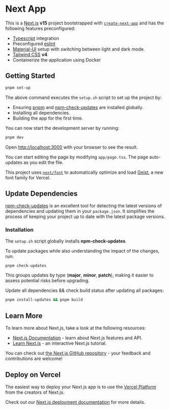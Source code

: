 # Next App

This is a [Next.js](https://nextjs.org) **v15** project bootstrapped with [`create-next-app`](https://nextjs.org/docs/app/api-reference/cli/create-next-app) and has the following features preconfigured:

- [Typescript](https://www.typescriptlang.org/) integration
- Preconfigured [eslint](https://eslint.org/)
- [Material-UI](https://mui.com/) setup with switching between light and dark mode.
- [Tailwind CSS](https://tailwindcss.com/) **v4**
- Containerize the application using Docker

## Getting Started

```bash
pnpm set-up
```

The above command executes the `setup.sh` script to set up the project by:

- Ensuring [pnpm](https://pnpm.io/) and [npm-check-updates](https://www.npmjs.com/package/npm-check-updates) are installed globally.
- Installing all dependencies.
- Building the app for the first time.

You can now start the development server by running:

```bash
pnpm dev
```

Open [http://localhost:3000](http://localhost:3000) with your browser to see the result.

You can start editing the page by modifying `app/page.tsx`. The page auto-updates as you edit the file.

This project uses [`next/font`](https://nextjs.org/docs/app/building-your-application/optimizing/fonts) to automatically optimize and load [Geist](https://vercel.com/font), a new font family for Vercel.

## Update Dependencies

[npm-check-updates](https://www.npmjs.com/package/npm-check-updates) is an excellent tool for detecting the latest versions of dependencies and updating them in your `package.json`. It simplifies the process of keeping your project up to date with the latest package versions.

### Installation

The `setup.sh` script globally installs **npm-check-updates**.

To update packages while also understanding the impact of the changes, run:

```bash
pnpm check-updates
```
This groups updates by type (**major**, **minor**, **patch**), making it easier to assess potential risks before upgrading.

Update all dependencies && check build status after updating all packages:

```bash
pnpm install-updates && pnpm build
```

## Learn More

To learn more about Next.js, take a look at the following resources:

- [Next.js Documentation](https://nextjs.org/docs) - learn about Next.js features and API.
- [Learn Next.js](https://nextjs.org/learn) - an interactive Next.js tutorial.

You can check out [the Next.js GitHub repository](https://github.com/vercel/next.js) - your feedback and contributions are welcome!

## Deploy on Vercel

The easiest way to deploy your Next.js app is to use the [Vercel Platform](https://vercel.com/new?utm_medium=default-template&filter=next.js&utm_source=create-next-app&utm_campaign=create-next-app-readme) from the creators of Next.js.

Check out our [Next.js deployment documentation](https://nextjs.org/docs/app/building-your-application/deploying) for more details.

